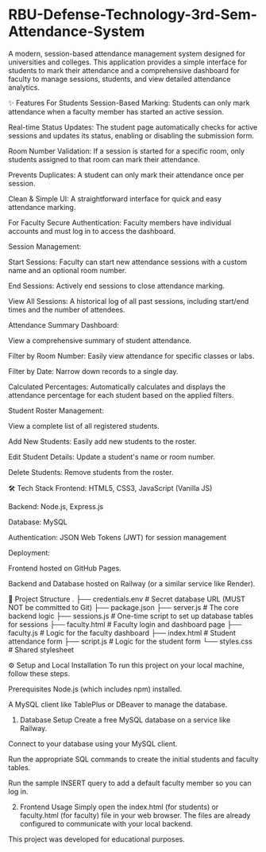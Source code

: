 # RBU-Defense-Technology-3rd-Sem-Attendance-System

A modern, session-based attendance management system designed for universities and colleges. This application provides a simple interface for students to mark their attendance and a comprehensive dashboard for faculty to manage sessions, students, and view detailed attendance analytics.

✨ Features
For Students
Session-Based Marking: Students can only mark attendance when a faculty member has started an active session.

Real-time Status Updates: The student page automatically checks for active sessions and updates its status, enabling or disabling the submission form.

Room Number Validation: If a session is started for a specific room, only students assigned to that room can mark their attendance.

Prevents Duplicates: A student can only mark their attendance once per session.

Clean & Simple UI: A straightforward interface for quick and easy attendance marking.

For Faculty
Secure Authentication: Faculty members have individual accounts and must log in to access the dashboard.

Session Management:

Start Sessions: Faculty can start new attendance sessions with a custom name and an optional room number.

End Sessions: Actively end sessions to close attendance marking.

View All Sessions: A historical log of all past sessions, including start/end times and the number of attendees.

Attendance Summary Dashboard:

View a comprehensive summary of student attendance.

Filter by Room Number: Easily view attendance for specific classes or labs.

Filter by Date: Narrow down records to a single day.

Calculated Percentages: Automatically calculates and displays the attendance percentage for each student based on the applied filters.

Student Roster Management:

View a complete list of all registered students.

Add New Students: Easily add new students to the roster.

Edit Student Details: Update a student's name or room number.

Delete Students: Remove students from the roster.

🛠️ Tech Stack
Frontend: HTML5, CSS3, JavaScript (Vanilla JS)

Backend: Node.js, Express.js

Database: MySQL

Authentication: JSON Web Tokens (JWT) for session management

Deployment:

Frontend hosted on GitHub Pages.

Backend and Database hosted on Railway (or a similar service like Render).

📁 Project Structure
.
├── credentials.env       # Secret database URL (MUST NOT be committed to Git)
├── package.json
├── server.js             # The core backend logic
├── sessions.js           # One-time script to set up database tables for sessions
├── faculty.html          # Faculty login and dashboard page
├── faculty.js            # Logic for the faculty dashboard
├── index.html            # Student attendance form
├── script.js             # Logic for the student form
└── styles.css            # Shared stylesheet


⚙️ Setup and Local Installation
To run this project on your local machine, follow these steps.

Prerequisites
Node.js (which includes npm) installed.

A MySQL client like TablePlus or DBeaver to manage the database.

1. Database Setup
Create a free MySQL database on a service like Railway.

Connect to your database using your MySQL client.

Run the appropriate SQL commands to create the initial students and faculty tables.

Run the sample INSERT query to add a default faculty member so you can log in.

2. Frontend Usage
Simply open the index.html (for students) or faculty.html (for faculty) file in your web browser. The files are already configured to communicate with your local backend.

This project was developed for educational purposes.
